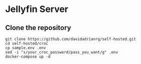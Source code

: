 # Jellyfin Server

## Clone the repository

```
git clone https://github.com/davidadrianrg/self-hosted.git
cd self-hosted/croc
cp sample.env .env
sed -i "s/your_croc_password/pass_you_want/g" .env
docker-compose up -d
```
